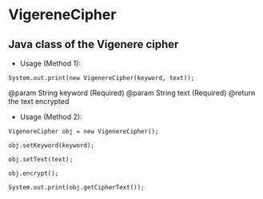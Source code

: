 VigereneCipher
==============

Java class of the Vigenere cipher
--------------

* Usage (Method 1): 

 ``` System.out.print(new VigenereCipher(keyword, text)); ```
 
@param String keyword (Required)
@param String text    (Required)
@return the text encrypted

* Usage (Method 2):


 ``` VigenereCipher obj = new VigenereCipher(); ```
 
 ``` obj.setKeyword(keyword); ```
 
 ``` obj.setText(text); ```
 
 ``` obj.encrypt(); ```
 
 ``` System.out.print(obj.getCipherText()); ```
 
 
 
